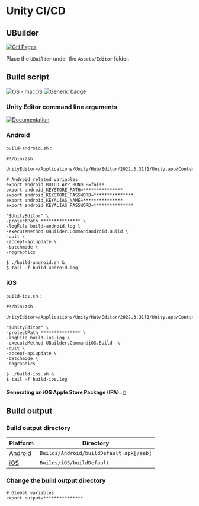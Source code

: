 # Unity CI/CD

## UBuilder

[![GH Pages](https://img.shields.io/badge/GitHub-IvanMurzak/UBuilder-blue?logo=github&logoColor=white)](https://github.com/IvanMurzak/UBuilder)

Place the `UBuilder` under the `Assets/Editor` folder.

## Build script

[![OS - macOS](https://img.shields.io/badge/OS-macOS-blue?logo=apple&logoColor=white)](https://www.apple.com/macos/ "Go to Apple homepage")
![Generic badge](https://img.shields.io/badge/Unity-2022.3.31f1-black.svg?logo=unity&logoColor=FFFFFF)

### Unity Editor command line arguments

[![Documentation](https://img.shields.io/badge/Documentation-818589?style=for-the-badge&logo=unity&logoColor=white)](https://docs.unity3d.com/Manual/EditorCommandLineArguments.html)

### Android

`build-android.sh` :

```shell
#!/bin/zsh

UnityEditor=/Applications/Unity/Hub/Editor/2022.3.31f1/Unity.app/Contents/MacOS/Unity

# Android related variables
export android_BUILD_APP_BUNDLE=false
export android_KEYSTORE_PATH=***************
export android_KEYSTORE_PASSWORD=***************
export android_KEYALIAS_NAME=***************
export android_KEYALIAS_PASSWORD=***************

"$UnityEditor" \
-projectPath *************** \
-logFile build-android.log \
-executeMethod UBuilder.CommandAndroid.Build \
-quit \
-accept-apiupdate \
-batchmode \
-nographics
```

```shell
$ ./build-android.sh &
$ tail -f build-android.log
```

### iOS

`build-ios.sh` :

```shell
#!/bin/zsh

UnityEditor=/Applications/Unity/Hub/Editor/2022.3.31f1/Unity.app/Contents/MacOS/Unity

"$UnityEditor" \
-projectPath *************** \
-logFile build-ios.log \
-executeMethod UBuilder.CommandiOS.Build  \
-quit \
-accept-apiupdate \
-batchmode \
-nographics
```

```shell
$ ./build-ios.sh &
$ tail -f build-ios.log
```

#### Generating an iOS Apple Store Package (IPA) : [`🔗`](ios.md)

## Build output

### Build output directory

| Platform | Directory |
| -- | -- |
| [Android](UBuilder/Command.Android.cs#L70) | `Builds/Android/buildDefault.apk[/aab]` |
| [iOS](UBuilder/Command.iOS.cs#L41) | `Builds/iOS/buildDefault` |

### Change the build output directory

```shell
# Global variables
export output=***************
```
